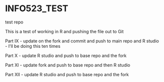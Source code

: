 # INFO523_TEST
test repo

This is a test of working in R and pushing the file out to Git



Part IX - update on the fork and commit and push to main repo and R studio - I'll be doing this ten times

Part X - update R studio and push to base repo and the fork

Part XI - update fork and push to base repo and then R studio

Part XII - update R studio and push to base repo and the fork 
